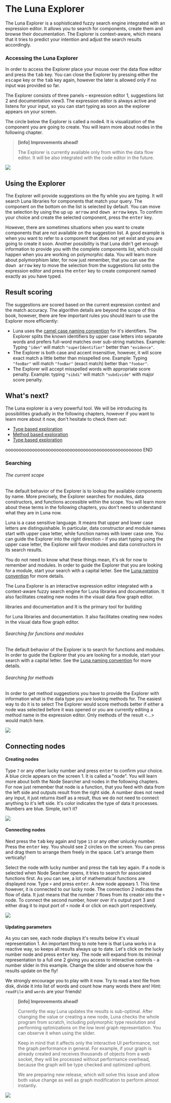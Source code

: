 # The Luna Explorer

The Luna Explorer is a sophisticated fuzzy search engine integrated with an expression editor. It allows you to search for components, create them and browse their documentation. The Explorer is context-aware, which means that it tries to predict your intention and adjust the search results accordingly. 

### Accessing the Luna Explorer

In order to access the Explorer place your mouse over the data flow editor and press the <kbd>tab</kbd> key. You can close the Explorer by pressing either the <kbd>escape</kbd> key or the <kbd>tab</kbd> key again, however the later is allowed only if no input was provided so far. 

The Explorer consists of three panels – expression editor <span class="uiref">1</span>, suggestions list <span class="uiref">2</span> and documentation view<span class="uiref">3</span>. The expression editor is always active and listens for your input, so you can start typing as soon as the explorer appears on your screen.

The circle below the Explorer is called a node<span class="uiref">4</span>. It is visualization of the component you are going to create. You will learn more about nodes in the following chapter.

> **[info] Improvements ahead!**
>
> The Explorer is currently available only from within the data flow editor. It will be also integrated with the code editor in the future.


![](/assets/placeholder.jpg)


## Using the Explorer
The Explorer will provide suggestions on the fly while you are typing. It will search Luna libraries for components that match your query. The component on the bottom on the list is selected by default. You can move the selection by using the up <kbd>up arrow</kbd> and <kbd>down arrow</kbd> keys. To confirm your choice and create the selected component, press the <kbd>enter</kbd> key.

However, there are sometimes situations when you want to create components that are not available on the suggestion list. A good example is when you want to refer to a component that does not yet exist and you are going to create it soon. Another possibility is that Luna didn't get enough information to provide you with the complete components list, which could happen when you are working on polymorphic data. You will learn more about polymorphism later, for now just remember, that you can use the <kbd>down arrow</kbd> key to move the selection from the suggestions list onto the expression editor and press the <kbd>enter</kbd> key to create component named exactly as you have typed.


## Result scoring
The suggestions are scored based on the current expression context and the match accuracy. The algorithm details are beyond the scope of this book, however, there are few important rules you should learn to use the Explorer more efficiently:

* Luna uses the [camel case naming convention](dummy.md) for it's identifiers. The Explorer splits the known identifiers by upper case letters into separate words and prefers full-word matches over sub-string matches.
Example: Typing `"iden"` will match `"superIdentifier"` better than `"evidence"`.
* The Explorer is both case and accent insensitive, however, it will score exact match a little better than misspelled one.
Example: Typing `"fooBar"` will match `"fooBar"` (exact match) better than `"foobar"`.
* The Explorer will accept misspelled words with appropriate score penalty.
Example: typing `"sibdi"` will match `"subdivide"` with major score penalty.


## What's next?
The Luna explorer is a very powerful tool. We will be introducing its possibilities gradually in the following chapters, however if you want to learn more about it now, don't hesitate to check them out:

* [Type based exploration](dummy.md)
* [Method based exploration](dummy.md)
* [Type based exploration](dummy.md)



ooooooooooooooooooooooooooooooooooooooooooooooooooo
END





### Searching

###### The current scope
The default behavior of the Explorer is to lookup the available components by name. More precisely, the Explorer searches for modules, data constructors, and functions accessible within the scope. You will learn more about these terms in the following chapters, you don't need to understand what they are in Luna now.

Luna is a case sensitive language. It means that upper and lower case letters are distinguishable. In particular, data constructor and module names start with upper case letter, while function names with lower case one. You can guide the Explorer into the right direction – if you start typing using the upper case letter, the Explorer will favor modules and data constructors in its search results. 

  You do not need to know what these things mean, it's ok for now to remember  and modules. In order to guide the Explorer that you are looking for a module, start your search with a capital letter. See the [Luna naming convention](dummy.md) for more details.




The Luna Explorer is an interactive expression editor integrated with a context-aware fuzzy search engine for Luna libraries and documentation. It also facilitates creating new nodes in the visual data flow graph editor. 





  libraries and documentation and It is the primary tool for building 

  for Luna libraries and documentation. It also facilitates creating new nodes in the visual data flow graph editor. 





###### Searching for functions and modules
The default behavior of the Explorer is to search for functions and modules. In order to guide the Explorer that you are looking for a module, start your search with a capital letter. See the [Luna naming convention](dummy.md) for more details.

###### Searching for methods
In order to get method suggestions you have to provide the Explorer with information what is the data type you are looking methods for. The easiest way to do it is to select 
The Explorer would score methods better if either a node was selected before it was opened or you are currently editing a method name in the expression editor. Only methods of the result <...> would match here. 

![](/assets/placeholder.jpg)


## Connecting nodes


#### Creating nodes 

Type `7` or any other lucky number and press <kbd>enter</kbd> to confirm your choice. A blue circle appears on the screen <span class="uiref">1</span>. It is called a "node". You will learn more about both the Node Searcher and nodes in the following chapters. For now just remember that node is a function, that you feed with data from the left side and outputs result from the right side. A number does not need any input, it just returns itself as a result, thus we do not need to connect anything to it's left side. It's color indicates the type of data it processes. Numbers are blue. Simple, isn't it? 

![](/assets/placeholder.jpg)


#### Connecting nodes

Next press the <kbd>tab</kbd> key again and type `13` or any other unlucky number. Press the <kbd>enter</kbd> key. You should see 2 circles on the screen. You can press and drag them to arrange them freely in the space. Let's arrange them vertically! 

Select the node with lucky number and press the <kbd>tab</kbd> key again. If a node is selected when Node Searcher opens, it tries to search for associated functions first. As you can see, a lot of mathematical functions are displayed now. Type `+` and press <kbd>enter</kbd>. A new node appears <span class="uiref">1</span>. This time however, it is connected to our lucky node. The connection <span class="uiref">2</span> indicates the flow of data. It just means that the number `7` flows from its creator into the `+` node. To connect the second number, hover over it's output port <span class="uiref">3</span> and either drag it to input port of `+` node <span class="uiref">4</span> or click on each port respectively.

![](/assets/placeholder.jpg)


#### Updating parameters

As you can see, each node displays it's results below it's visual representation <span class="uiref">1</span>. An important thing to note here is that Luna works in a reactive way, so keeps all results always up to date. Let's click on the lucky number node and press <kbd>enter</kbd> key. The node will expand from its minimal representation to a full one <span class="uiref">2</span> giving you access to interactive controls - a number slider in this example. Change the slider and observe how the results update on the fly! 

We strongly encourage you to play with it now. Try to read a text file from disk, divide it into list of words and count how many words there are! Hint: `readFile` and `words` are your friends!


> **[info] Improvements ahead!**
>
> Currently the way Luna updates the results is sub-optimal. After changing the value or creating a new node, Luna checks the whole program from scratch, including polymorphic type resolution and performing optimizations on the low level graph representation. You can observe it when using the slider. 
>
>Keep in mind that it affects only the interactive UI performance, not the graph performance in general. For example, if your graph is already created and receives thousands of objects from a web socket, they will be processed without performance overhead, because the graph will be type checked and optimized upfront.
>
>We are preparing new release, which will solve this issue and allow both value change as well as graph modification to perform almost instantly.

![](/assets/placeholder.jpg)
